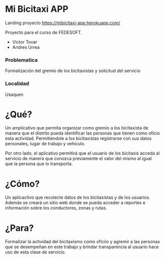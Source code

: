 # Mi Bicitaxi APP
Landing  proyecto https://mibicitaxi-app.herokuapp.com/

Proyecto para el curso de FEDESOFT.

  - Victor Tovar
  - Andres Urrea
 
### Problematica
Formalización del gremio de los bicitaxistas y solicitud del servicio
### Localidad
Usaquen 
 
# ¿Qué?
Un amplicativo que permita organizar como gremio a los bicitaxista de manera que 
el distrito pueda identificar las personas que tienen como oficio esta actividad. Permitiendole a los bicitaxistas registrarse con sus datos personales, lugar de trabajo y vehículo.

Por otro lado, el aplicativo permitirá que el usuario de los bicitaxis acceda al servicio de manera que conozca previamente el valor del mismo al igual que la persona que lo transporta.

# ¿Cómo?
Un aplicactivo que recolecte datos de los bicitaxistas y de los usuarios.
Además se creará un sitio web donde se pueda acceder a reportes e información sobre los conductores, zonas y rutas.

# ¿Para?
Formalizar la actividad del bicitaxismo como oficiio y agremir a las personas que se desempeñan en este trabajo y brindar transparencia al usuario hace uso de esta clase de servicio.
